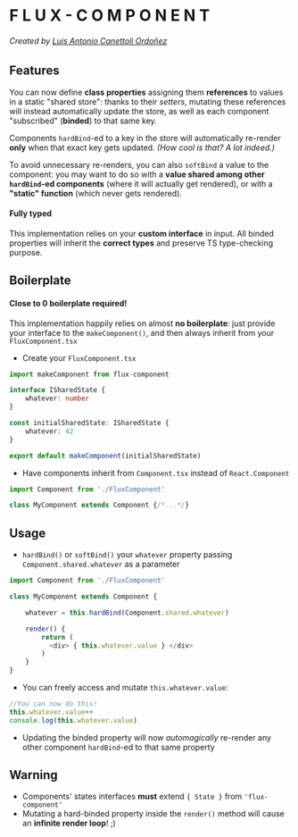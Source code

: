 # F L U X - C O M P O N E N T 
###### Created by [Luis Antonio Canettoli Ordoñez](http://luisanton.io)

## Features


You can now define **class properties** assigning them **references** to values in a static "shared store": thanks to their *setters*, mutating these references will instead automatically update the store, as well as each component "subscribed" (**binded**) to that same key.
    
Components `hardBind`-ed to a key in the store will automatically re-render **only** when that exact key gets updated. *(How cool is that? A lot indeed.)*

To avoid unnecessary re-renders, you can also `softBind` a value to the component: you may want to do so with a **value shared among other `hardBind`-ed components** (where it will actually get rendered), or with a **"static" function** (which never gets rendered).

#### Fully typed

This implementation relies on your **custom interface** in input. All binded properties will inherit the **correct types** and preserve TS type-checking purpose.

## Boilerplate

#### Close to 0 boilerplate required!
This implementation happily relies on almost **no boilerplate**: just provide your interface to the `makeComponent()`, and then always inherit from your `FluxComponent.tsx`

* Create your `FluxComponent.tsx` 
```typescript
import makeComponent from flux-component

interface ISharedState {
    whatever: number
}

const initialSharedState: ISharedState {
    whatever: 42
}

export default makeComponent(initialSharedState)
```
* Have components inherit from `Component.tsx` instead of `React.Component`
```typescript
import Component from './FluxComponent'

class MyComponent extends Component {/*...*/}
```
## Usage
* `hardBind()` or `softBind()` your `whatever` property passing `Component.shared.whatever` as a parameter
```typescript
import Component from './FluxComponent'

class MyComponent extends Component {

    whatever = this.hardBind(Component.shared.whatever)

    render() {
        return (
          <div> { this.whatever.value } </div>
        )
    }
}
```
* You can freely access and mutate `this.whatever.value`:
```typescript
//You can now do this!
this.whatever.value++
console.log(this.whatever.value)
```
* Updating the binded property will now *automagically* re-render any other component `hardBind`-ed to that same property
    
## Warning
* Components' states interfaces **must** extend `{ State }` from `'flux-component'`
* Mutating a hard-binded property inside the `render()` method will cause an **infinite render loop**! ;)
